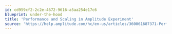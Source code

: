 ```yaml
---
id: cd959cf2-2c2e-4672-9616-a5aa254e17c6
blueprint: under-the-hood
title: 'Performance and Scaling in Amplitude Experiment'
source: 'https://help.amplitude.com/hc/en-us/articles/360061687371-Performance-and-scaling-in-Amplitude-Experiment'
---
```

